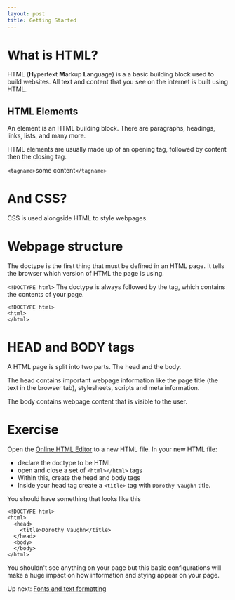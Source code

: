 ```yaml
---
layout: post
title: Getting Started
---
```


# What is HTML?

HTML (**H**ypertext **M**arkup **L**anguage) is a a basic building block used to build websites. All text and content that you see on the internet is built using HTML.

##  HTML Elements

An element is an HTML building block. There are paragraphs, headings, links, lists, and many more.

HTML elements are usually made up of an opening tag, followed by content then the closing tag.

`<tagname>`some content`</tagname>`

# And CSS?
CSS is used alongside HTML to style webpages.

# Webpage structure
The doctype is the first thing that must be defined in an HTML page. It tells the browser which version of HTML the page is using.

`<!DOCTYPE html>`
The doctype is always followed by the <html> tag, which contains the contents of your page.

```
<!DOCTYPE html>
<html>
</html>
```

# HEAD and BODY tags
A HTML page is split into two parts. The head and the body.

The head contains important webpage information like the page title (the text in the browser tab), stylesheets, scripts and meta information.

The body contains webpage content that is visible to the user.

# Exercise
Open the [Online HTML Editor](http://htmleditor.tools/) to a new HTML file. In your new HTML file:

* declare the doctype to be HTML
* open and close a set of `<html></html>` tags
* Within this, create the head and body tags
* Inside your head tag create a `<title>` tag with `Dorothy Vaughn` title.

You should have something that looks like this

```
<!DOCTYPE html>
<html>
  <head>
    <title>Dorothy Vaughn</title>
  </head>
  <body>
  </body>
</html>
```

You shouldn't see anything on your page but this basic configurations will make a huge impact on how information and stying appear on your page.

Up next: [Fonts and text formatting](https://saphmb.github.io/iwd-workshop/2016/05/07/fonts-and-text-formatting.html)